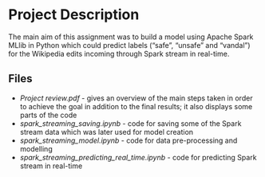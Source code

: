 # Project Description

The main aim of this assignment was to build a model using Apache Spark MLlib in Python which could predict labels (“safe”, “unsafe” and “vandal”) for the Wikipedia edits incoming through Spark stream in real-time. 

## Files

- _Project review.pdf_ - gives an overview of the main steps taken in order to achieve the goal in addition to the final results; it also displays some parts of the code
- _spark_streaming_saving.ipynb_ - code for saving some of the Spark stream data which was later used for model creation
- _spark_streaming_model.ipynb_ - code for data pre-processing and modelling
- _spark_streaming_predicting_real_time.ipynb_ - code for predicting Spark stream in real-time
